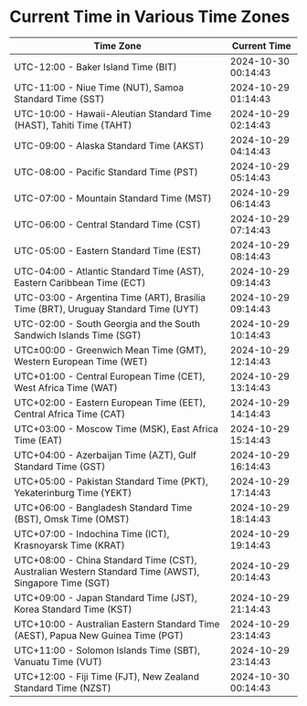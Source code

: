 # Current Time in Various Time Zones

| Time Zone | Current Time |
|-----------|--------------|
| UTC-12:00 - Baker Island Time (BIT) | 2024-10-30 00:14:43 |
| UTC-11:00 - Niue Time (NUT), Samoa Standard Time (SST) | 2024-10-29 01:14:43 |
| UTC-10:00 - Hawaii-Aleutian Standard Time (HAST), Tahiti Time (TAHT) | 2024-10-29 02:14:43 |
| UTC-09:00 - Alaska Standard Time (AKST) | 2024-10-29 04:14:43 |
| UTC-08:00 - Pacific Standard Time (PST) | 2024-10-29 05:14:43 |
| UTC-07:00 - Mountain Standard Time (MST) | 2024-10-29 06:14:43 |
| UTC-06:00 - Central Standard Time (CST) | 2024-10-29 07:14:43 |
| UTC-05:00 - Eastern Standard Time (EST) | 2024-10-29 08:14:43 |
| UTC-04:00 - Atlantic Standard Time (AST), Eastern Caribbean Time (ECT) | 2024-10-29 09:14:43 |
| UTC-03:00 - Argentina Time (ART), Brasília Time (BRT), Uruguay Standard Time (UYT) | 2024-10-29 09:14:43 |
| UTC-02:00 - South Georgia and the South Sandwich Islands Time (SGT) | 2024-10-29 10:14:43 |
| UTC±00:00 - Greenwich Mean Time (GMT), Western European Time (WET) | 2024-10-29 12:14:43 |
| UTC+01:00 - Central European Time (CET), West Africa Time (WAT) | 2024-10-29 13:14:43 |
| UTC+02:00 - Eastern European Time (EET), Central Africa Time (CAT) | 2024-10-29 14:14:43 |
| UTC+03:00 - Moscow Time (MSK), East Africa Time (EAT) | 2024-10-29 15:14:43 |
| UTC+04:00 - Azerbaijan Time (AZT), Gulf Standard Time (GST) | 2024-10-29 16:14:43 |
| UTC+05:00 - Pakistan Standard Time (PKT), Yekaterinburg Time (YEKT) | 2024-10-29 17:14:43 |
| UTC+06:00 - Bangladesh Standard Time (BST), Omsk Time (OMST) | 2024-10-29 18:14:43 |
| UTC+07:00 - Indochina Time (ICT), Krasnoyarsk Time (KRAT) | 2024-10-29 19:14:43 |
| UTC+08:00 - China Standard Time (CST), Australian Western Standard Time (AWST), Singapore Time (SGT) | 2024-10-29 20:14:43 |
| UTC+09:00 - Japan Standard Time (JST), Korea Standard Time (KST) | 2024-10-29 21:14:43 |
| UTC+10:00 - Australian Eastern Standard Time (AEST), Papua New Guinea Time (PGT) | 2024-10-29 23:14:43 |
| UTC+11:00 - Solomon Islands Time (SBT), Vanuatu Time (VUT) | 2024-10-29 23:14:43 |
| UTC+12:00 - Fiji Time (FJT), New Zealand Standard Time (NZST) | 2024-10-30 00:14:43 |
